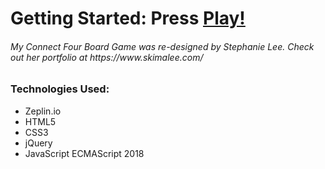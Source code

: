<h1>Getting Started: Press
    <a href=
    "https://vianneychin.github.io/Connect-Four-Zeplin/"
    >Play!</a>
</h1>
<h6>My Connect Four Board Game was re-designed by Stephanie Lee. Check out her portfolio at https://www.skimalee.com/ </h6>
<h3>Technologies Used:</h3>
<ul>
    <li>Zeplin.io</li>
    <li>HTML5</li>
    <li>CSS3</li>
    <li>jQuery</li>
    <li>JavaScript ECMAScript 2018</li>
</ul>
